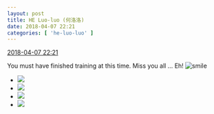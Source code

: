 ```yaml
---
layout: post
title: HE Luo-luo (何洛洛)
date: 2018-04-07 22:21
categories: [ 'he-luo-luo' ]
---
```


<div class="weibo-info">
  <a href="https://weibo.com/6117570574/Gb24C4gv2">2018-04-07 22:21</a>
</div>

You must have finished training at this time. Miss you all … Eh! ![smile](https://img.t.sinajs.cn/t4/appstyle/expression/ext/normal/5c/huanglianwx_org.gif)

<!-- more -->

<ul class="weibo-pic-list-2">
  <li class="weibo-pic">
    <a href="//wx1.sinaimg.cn/mw690/006G0Hz8ly1fq4gh34f50j32802801l3.jpg"><img src="//wx1.sinaimg.cn/thumb150/006G0Hz8ly1fq4gh34f50j32802801l3.jpg"/></a>
  </li>
  <li class="weibo-pic">
    <a href="//wx4.sinaimg.cn/mw690/006G0Hz8ly1fq4gh87c39j31sg1sgb2d.jpg"><img src="//wx4.sinaimg.cn/thumb150/006G0Hz8ly1fq4gh87c39j31sg1sgb2d.jpg"/></a>
  </li>
  <li class="weibo-pic">
    <a href="//wx4.sinaimg.cn/mw690/006G0Hz8ly1fq4ghcbk4bj31sg1sgb2d.jpg"><img src="//wx4.sinaimg.cn/thumb150/006G0Hz8ly1fq4ghcbk4bj31sg1sgb2d.jpg"/></a>
  </li>
  <li class="weibo-pic">
    <a href="//wx2.sinaimg.cn/mw690/006G0Hz8ly1fq4ggxgcovj31sg1sg1l1.jpg"><img src="//wx2.sinaimg.cn/thumb150/006G0Hz8ly1fq4ggxgcovj31sg1sg1l1.jpg"/></a>
  </li>
</ul>
